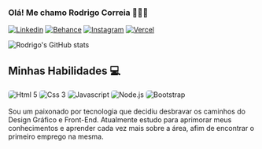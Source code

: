
### Olá! Me chamo Rodrigo Correia 👋🏼🎶

[![Linkedin](https://img.shields.io/badge/LinkedIn-000000?style=for-the-badge&logo=linkedin&logoColor=white)]([www.linkedin.com/in/roddcorreiadev.com](https://www.linkedin.com/in/rodrigo-de-souza-correia-056774237/))
[![Behance](https://img.shields.io/badge/-Behance-000000?style=for-the-badge&logo=behance&logoColor=white)](https://www.behance.net/rodrigocorreia25)
[![Instagram]( 	https://img.shields.io/badge/Instagram-000000?style=for-the-badge&logo=instagram&logoColor=white)](https://www.instagram.com/rodd.bass/)
[![Vercel](https://img.shields.io/badge/Vercel-000000?style=for-the-badge&logo=vercel&logoColor=white)](https://www.vercel.com/Devrodd)


![Rodrigo's GitHub stats](https://github-readme-stats.vercel.app/api?username=roddcorreia&show_icons=true&bg_color=000000&text_color=506EFF&border_color=506EFF)


## Minhas Habilidades 💻

<div style="display: inline-block">
    <img align="center" alt="Html 5" src="https://img.shields.io/badge/HTML5-000000?style=for-the-badge&logo=Html5&logoColor=ffffff&_color=506eff" style="border-radius: 5px" />
    <img align="center" alt="Css 3" src="https://img.shields.io/badge/CSS3-000000?style=for-the-badge&logo=css3&logoColor=white" style="border-radius: 5px" />
    <img align="center" alt="Javascript" src="https://img.shields.io/badge/JavaScript-000000?style=for-the-badge&logo=javascript&logoColor=white" style="border-radius: 5px" />
    <img align="center" alt="Node.js" src="https://img.shields.io/badge/Node.js-000000?style=for-the-badge&logo=node.js&logoColor=white" style="border-radius: 5px" />
    <img align="center" alt="Bootstrap" src="https://img.shields.io/badge/Bootstrap-000000?style=for-the-badge&logo=bootstrap&logoColor=white" style="border-radius: 5px" />
</div>

<div><br/>
 Sou um paixonado por tecnologia que decidiu desbravar os caminhos do Design Gráfico e Front-End. Atualmente estudo para aprimorar meus conhecimentos e aprender cada vez mais sobre a área, afim de encontrar o primeiro emprego na mesma.
</div>


